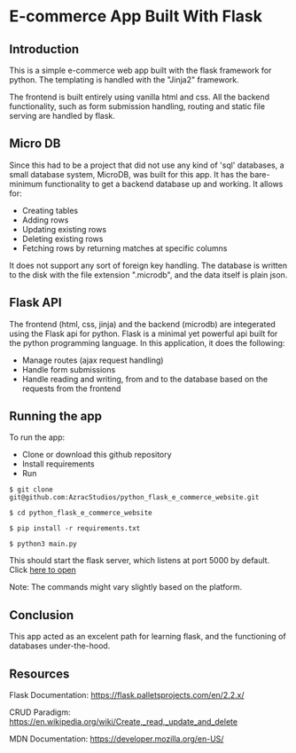 # E-commerce App Built With Flask

## Introduction

This is a simple e-commerce web app built with the flask framework for python. The templating is handled with the "Jinja2" framework.

The frontend is built entirely using vanilla html and css. All the backend functionality, such as form submission handling, routing and static file serving are handled by flask. 


## Micro DB

Since this had to be a project that did not use any kind of 'sql' databases, a small database system, MicroDB, was built for this app. It has the bare-minimum functionality to get a backend database up and working. It allows for:
- Creating tables
- Adding rows
- Updating existing rows
- Deleting existing rows
- Fetching rows by returning matches at specific columns

It does not support any sort of foreign key handling. The database is written to the disk with the file extension ".microdb", and the data itself is plain json.


## Flask API

The frontend (html, css, jinja) and the backend (microdb) are integerated using the Flask api for python. Flask is a minimal yet powerful api built for the python programming language. In this application, it does the following:
- Manage routes (ajax request handling)
- Handle form submissions
- Handle reading and writing, from and to the database based on the requests from the frontend

## Running the app

To run the app:
- Clone or download this github repository 
- Install requirements
- Run

`$ git clone git@github.com:AzracStudios/python_flask_e_commerce_website.git`

`$ cd python_flask_e_commerce_website`

`$ pip install -r requirements.txt`

`$ python3 main.py`

This should start the flask server, which listens at port 5000 by default. Click [here to open](http://127.0.0.1:5000/)

Note: The commands might vary slightly based on the platform.

## Conclusion

This app acted as an excelent path for learning flask, and the functioning of databases under-the-hood. 

## Resources

Flask Documentation: https://flask.palletsprojects.com/en/2.2.x/

CRUD Paradigm: https://en.wikipedia.org/wiki/Create,_read,_update_and_delete

MDN Documentation: https://developer.mozilla.org/en-US/
